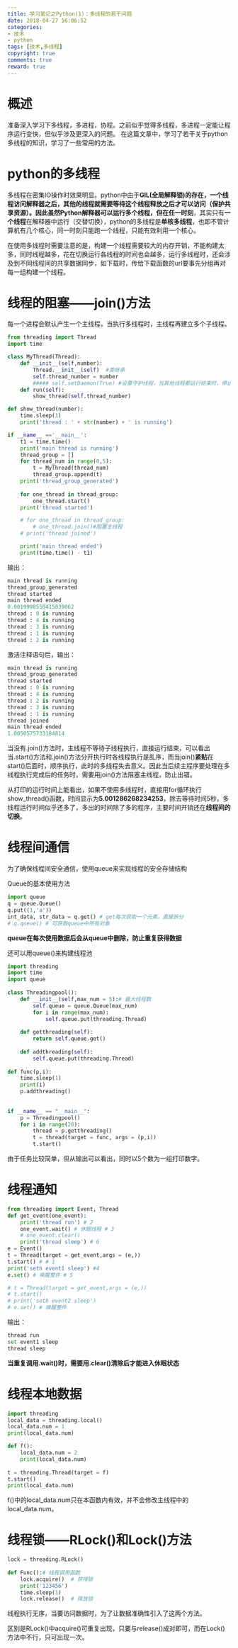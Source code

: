 ```yaml
---
title: 学习笔记之Python(1)：多线程的若干问题
date: 2018-04-27 16:06:52
categories: 
- 技术
- python
tags: [技术,多线程]
copyright: true
comments: true
reward: true
---
```


# 概述
准备深入学习下多线程，多进程，协程。之前似乎觉得多线程，多进程一定能让程序运行变快，但似乎涉及更深入的问题。
在这篇文章中，学习了若干关于python多线程的知识，学习了一些常用的方法。
<!-- more -->
# python的多线程

多线程在密集IO操作时效果明显。python中由于**GIL(全局解释锁)**的存在，一个线程访问解释器之后，其他的线程就需要等待这个线程释放之后才可以访问（保护共享资源）。因此虽然Python解释器可以运行多个线程，但在**任一时刻**，其实只有**一个线程**在解释器中运行（交替切换），python的多线程是**单核多线程**，也即不管计算机有几个核心，同一时刻只能跑一个线程，只能有效利用一个核心。

在使用多线程时需要注意的是，构建一个线程需要较大的内存开销，不能构建太多，同时线程越多，花在切换运行各线程的时间也会越多，运行多线程时，还会涉及到不同线程间的共享数据同步，如下载时，传给下载函数的url要事先分组再对每一组构建一个线程。

# 线程的阻塞——join()方法

每一个进程会默认产生一个主线程，当执行多线程时，主线程再建立多个子线程。

```python
from threading import Thread
import time

class MyThread(Thread):
    def __init__(self,number):
        Thread.__init__(self)  #类继承
        self.thread_number = number
        ##### self.setDaemon(True) #设置守护线程，当其他线程都运行结束时，停止当前MyThread
    def run(self):
        show_thread(self.thread_number)

def show_thread(number):
    time.sleep(1)
    print('thread : ' + str(number) + ' is running')

if __name__ =='__main__':
    t1 = time.time()
    print('main thread is running')
    thread_group = []
    for thread_num in range(0,5):
        t = MyThread(thread_num)
        thread_group.append(t)
    print('thread_group_generated')
    
    for one_thread in thread_group:
        one_thread.start()
    print('thread started')

    # for one_thread in thread_group:
        # one_thread.join()#阻塞主线程
    # print('thread joined')

    print('main thread ended')
    print(time.time() - t1)
```

输出：

```python
main thread is running
thread_group_generated
thread started
main thread ended
0.0019998550415039062
thread : 0 is running
thread : 4 is running
thread : 3 is running
thread : 1 is running
thread : 2 is running

```

激活注释语句后，输出：

```python
main thread is running
thread_group_generated
thread started
thread : 0 is running
thread : 4 is running
thread : 2 is running
thread : 3 is running
thread : 1 is running
thread joined
main thread ended
1.0050575733184814
```

当没有.join()方法时，主线程不等待子线程执行，直接运行结束，可以看出当.start()方法和.join()方法分开执行时各线程执行是乱序，而当join()**紧贴**在start()后面时，顺序执行，此时的多线程失去意义。因此当后续主程序要处理在多线程执行完成后的任务时，需要用join()方法阻塞主线程，防止出错。

从打印的运行时间上能看出，如果不使用多线程时，直接用for循环执行show_thread()函数，时间显示为**5.001286268234253**，除去等待时间5秒，多线程运行时间似乎还多了，多出的时间除了多的程序，主要时间开销还在**线程间的切换**。

# 线程间通信

为了确保线程间安全通信，使用queue来实现线程的安全存储结构

Queue的基本使用方法

```python
import queue
q = queue.Queue()
q.put((1,'a'))
int_data, str_data = q.get() # get每次获取一个元素，直接拆分
# q.queue() # 可获取queue中所有对象
```

**queue在每次使用数据后会从queue中删除，防止重复获得数据**

还可以用queue()来构建线程池

```python
import threading
import time
import queue
 
class Threadingpool():
    def __init__(self,max_num = 5):# 最大线程数
        self.queue = queue.Queue(max_num)
        for i in range(max_num):
            self.queue.put(threading.Thread)
 
    def getthreading(self):
        return self.queue.get()
    
    def addthreading(self):
        self.queue.put(threading.Thread)
  
def func(p,i):
    time.sleep(1)
    print(i)
    p.addthreading()
 
 
if __name__ == "__main__":
    p = Threadingpool()
    for i in range(20):
        thread = p.getthreading()
        t = thread(target = func, args = (p,i))
        t.start()
```

由于任务比较简单，但从输出可以看出，同时以5个数为一组打印数字。

# 线程通知

```python
from threading import Event, Thread
def get_event(one_event):
    print('thread run') # 2
    one_event.wait() # 休眠线程 # 3
    # one_event.clear() 
    print('thread sleep') # 6
e = Event()
t = Thread(target = get_event,args = (e,))
t.start() # # 1
print('seth event1 sleep') #4
e.set() # 唤醒整件 # 5

# t = Thread(target = get_event,args = (e,))
# t.start()
# print('seth event2 sleep')
# e.set() # 唤醒整件
```

输出：

```python
thread run
set event1 sleep
thread sleep
```

**当重复调用.wait()时，需要用.clear()清除后才能进入休眠状态**

# 线程本地数据

```python
import threading
local_data = threading.local()
local_data.num = 1
print(local_data.num)

def f():
    local_data.num = 2
    print(local_data.num)
    
t = threading.Thread(target = f)
t.start()
print(local_data.num)
```

f()中的local_data.num只在本函数内有效，并不会修改主线程中的local_data.num。

# 线程锁——RLock()和Lock()方法

```python
lock = threading.RLock()
 
def Func():# 线程调用函数
    lock.acquire()  # 获得锁 
    print('123456')
    time.sleep(1)
    lock.release()  # 释放锁 
```

线程执行无序，当要访问数据时，为了让数据准确性引入了这两个方法。

区别是RLock()中acquire()可重复出现，只要与release()成对即可，而在Lock()方法中不行，只可出现一次。

